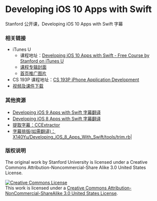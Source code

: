 # Developing iOS 10 Apps with Swift

Stanford 公开课，Developing iOS 10 Apps with Swift 字幕

### 相关链接

- iTunes U
	- 课程地址：[Developing iOS 10 Apps with Swift - Free Course by Stanford on iTunes U](https://itunes.apple.com/us/course/developing-ios-10-apps-with-swift/id1198467120)
	- [课程专辑封面](http://a2.mzstatic.com/us/r30/CobaltPublic122/v4/6b/66/d0/6b66d0af-d47f-37d6-9993-9c5237401a49/d3_64_2x.png)
	- [首页推广图片](http://a2.mzstatic.com/us/r30/Features122/v4/79/cb/ce/79cbce27-b961-9dfb-f044-21686543edf8/flowcase_1360_520_2x.jpeg)
- CS 193P 课程地址：[CS 193P iPhone Application Development](http://web.stanford.edu/class/cs193p/cgi-bin/drupal/)
- [视频及课件下载](./tools/download.md)


### 其他资源

- [Developing iOS 9 Apps with Swift 字幕翻译](https://github.com/SwiftGGTeam/Developing-iOS-9-Apps-with-Swift)
- [Developing iOS 8 Apps with Swift 字幕翻译](https://github.com/X140Yu/Developing_iOS_8_Apps_With_Swift)
- [提取字幕：CCExtractor]()
- [字幕排版(如需翻译)：X140Yu/Developing_iOS_8_Apps_With_Swift/tools/trim.rb](https://github.com/X140Yu/Developing_iOS_8_Apps_With_Swift/blob/master/tools/trim.rb)|

### 版权说明

The original work by Stanford University is licensed under a Creative Commons Attribution-Noncommercial-Share Alike 3.0 United States License.

<a rel="license" href="http://creativecommons.org/licenses/by-nc-sa/3.0/us/"><img alt="Creative Commons License" style="border-width:0" src="https://i.creativecommons.org/l/by-nc-sa/3.0/us/88x31.png" /></a><br />This work is licensed under a <a rel="license" href="http://creativecommons.org/licenses/by-nc-sa/3.0/us/">Creative Commons Attribution-NonCommercial-ShareAlike 3.0 United States License</a>.
